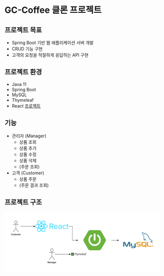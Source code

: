 # GC-Coffee 클론 프로젝트

## 프로젝트 목표

- Spring Boot 기반 웹 애플리케이션 서버 개발
- CRUD 기능 구현
- 고객의 요청을 적절하게 응답하는 API 구현

## 프로젝트 환경

- Java 11
- Spring Boot
- MySQL
- Thymeleaf
- React [프로젝트](https://github.com/samkimuel/clone-project-GCCoffee-frontend)

## 기능

- 관리자 (Manager)
    - 상품 조회
    - 상품 추가
    - 상품 수정
    - 상품 삭제
    - (주문 조회)
- 고객 (Customer)
    - 상품 주문
    - (주문 결과 조회)

## 프로젝트 구조

![img.png](image/img.png)